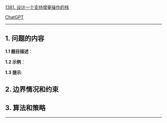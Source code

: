 [1381. 设计一个支持增量操作的栈](https://leetcode.cn/problems/design-a-stack-with-increment-operation)

[ChatGPT](chat.openai.com)

---

## 1. 问题的内容
**1.1 题目描述**：

**1.2 示例**：

**1.3 提示**:

## 2. 边界情况和约束


## 3. 算法和策略

---

